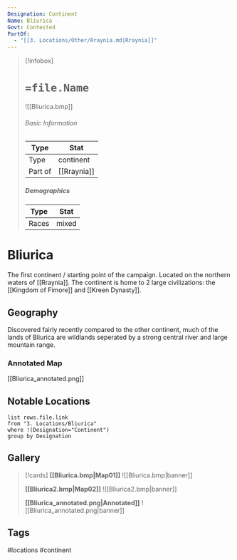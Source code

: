 ```yaml
---
Designation: Continent
Name: Bliurica
Govt: Contested
PartOf:
  - "[[3. Locations/Other/Rraynia.md|Rraynia]]"
---
```

> [!infobox]
> # `=file.Name`
> ![[Bliurica.bmp]]
> ###### Basic Information
> | Type | Stat |
> | ---- | ---- |
> | Type| continent |
> | Part of | [[Rraynia]] |
> ##### Demographics
> | Type | Stat |
> | ---- | ---- |
> |Races|mixed|

# Bliurica
The first continent / starting point of the campaign. Located on the northern waters of [[Rraynia]].
The continent is home to 2 large civilizations: the [[Kingdom of Fimore]] and [[Kreen Dynasty]].

## Geography
Discovered fairly recently compared to the other continent, much of the lands of Bliurica are wildlands seperated by a strong central river and large mountain range.

### Annotated Map
[[Bliurica_annotated.png]]

## Notable Locations
```dataview
list rows.file.link
from "3. Locations/Bliurica"
where !(Designation="Continent")
group by Designation
```

## Gallery
> [!cards]
> **[[Bliurica.bmp|Map01]]**
> ![[Bliurica.bmp|banner]]
> 
> **[[Bliurica2.bmp|Map02]]**
> ![[Bliurica2.bmp|banner]]
> 
>  **[[Bliurica_annotated.png|Annotated]]**
> ![[Bliurica_annotated.png|banner]]


## Tags
#locations #continent 